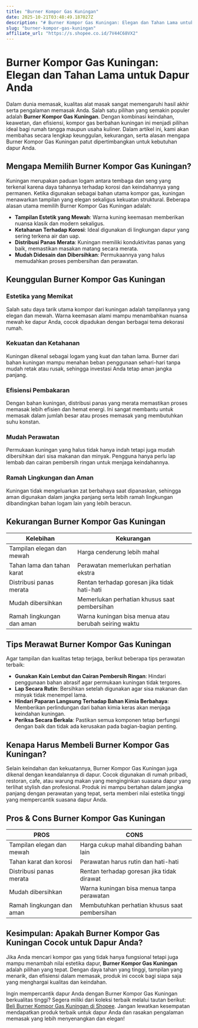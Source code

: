 ```yaml
---
title: "Burner Kompor Gas Kuningan"
date: 2025-10-21T03:48:49.187027Z
description: "# Burner Kompor Gas Kuningan: Elegan dan Tahan Lama untuk Dapur Anda..."
slug: "burner-kompor-gas-kuningan"
affiliate_url: "https://s.shopee.co.id/7V44C68VX2"
---
```

# Burner Kompor Gas Kuningan: Elegan dan Tahan Lama untuk Dapur Anda

Dalam dunia memasak, kualitas alat masak sangat memengaruhi hasil akhir serta pengalaman memasak Anda. Salah satu pilihan yang semakin populer adalah **Burner Kompor Gas Kuningan**. Dengan kombinasi keindahan, keawetan, dan efisiensi, kompor gas berbahan kuningan ini menjadi pilihan ideal bagi rumah tangga maupun usaha kuliner. Dalam artikel ini, kami akan membahas secara lengkap keunggulan, kekurangan, serta alasan mengapa Burner Kompor Gas Kuningan patut dipertimbangkan untuk kebutuhan dapur Anda.

## Mengapa Memilih Burner Kompor Gas Kuningan?

Kuningan merupakan paduan logam antara tembaga dan seng yang terkenal karena daya tahannya terhadap korosi dan keindahannya yang permanen. Ketika digunakan sebagai bahan utama kompor gas, kuningan menawarkan tampilan yang elegan sekaligus kekuatan struktural. Beberapa alasan utama memilih Burner Kompor Gas Kuningan adalah:

- **Tampilan Estetik yang Mewah**: Warna kuning keemasan memberikan nuansa klasik dan modern sekaligus.
- **Ketahanan Terhadap Korosi**: Ideal digunakan di lingkungan dapur yang sering terkena air dan uap.
- **Distribusi Panas Merata**: Kuningan memiliki konduktivitas panas yang baik, memastikan masakan matang secara merata.
- **Mudah Didesain dan Dibersihkan**: Permukaannya yang halus memudahkan proses pembersihan dan perawatan.

## Keunggulan Burner Kompor Gas Kuningan

### Estetika yang Memikat

Salah satu daya tarik utama kompor dari kuningan adalah tampilannya yang elegan dan mewah. Warna keemasan alami mampu menambahkan nuansa mewah ke dapur Anda, cocok dipadukan dengan berbagai tema dekorasi rumah.

### Kekuatan dan Ketahanan

Kuningan dikenal sebagai logam yang kuat dan tahan lama. Burner dari bahan kuningan mampu menahan beban penggunaan sehari-hari tanpa mudah retak atau rusak, sehingga investasi Anda tetap aman jangka panjang.

### Efisiensi Pembakaran

Dengan bahan kuningan, distribusi panas yang merata memastikan proses memasak lebih efisien dan hemat energi. Ini sangat membantu untuk memasak dalam jumlah besar atau proses memasak yang membutuhkan suhu konstan.

### Mudah Perawatan

Permukaan kuningan yang halus tidak hanya indah tetapi juga mudah dibersihkan dari sisa makanan dan minyak. Pengguna hanya perlu lap lembab dan cairan pembersih ringan untuk menjaga keindahannya.

### Ramah Lingkungan dan Aman

Kuningan tidak mengeluarkan zat berbahaya saat dipanaskan, sehingga aman digunakan dalam jangka panjang serta lebih ramah lingkungan dibandingkan bahan logam lain yang lebih beracun.

## Kekurangan Burner Kompor Gas Kuningan

| **Kelebihan**                         | **Kekurangan**                                   |
|---------------------------------------|--------------------------------------------------|
| Tampilan elegan dan mewah            | Harga cenderung lebih mahal                     |
| Tahan lama dan tahan karat           | Perawatan memerlukan perhatian ekstra          |
| Distribusi panas merata               | Rentan terhadap goresan jika tidak hati-hati   |
| Mudah dibersihkan                     | Memerlukan perhatian khusus saat pembersihan  |
| Ramah lingkungan dan aman            | Warna kuningan bisa menua atau berubah seiring waktu |

## Tips Merawat Burner Kompor Gas Kuningan

Agar tampilan dan kualitas tetap terjaga, berikut beberapa tips perawatan terbaik:

- **Gunakan Kain Lembut dan Cairan Pembersih Ringan**: Hindari penggunaan bahan abrasif agar permukaan kuningan tidak tergores.
- **Lap Secara Rutin**: Bersihkan setelah digunakan agar sisa makanan dan minyak tidak menempel lama.
- **Hindari Paparan Langsung Terhadap Bahan Kimia Berbahaya**: Memberikan perlindungan dari bahan kimia keras akan menjaga keindahan kuningan.
- **Periksa Secara Berkala**: Pastikan semua komponen tetap berfungsi dengan baik dan tidak ada kerusakan pada bagian-bagian penting.

## Kenapa Harus Membeli Burner Kompor Gas Kuningan?

Selain keindahan dan kekuatannya, Burner Kompor Gas Kuningan juga dikenal dengan keandalannya di dapur. Cocok digunakan di rumah pribadi, restoran, cafe, atau warung makan yang menginginkan suasana dapur yang terlihat stylish dan profesional. Produk ini mampu bertahan dalam jangka panjang dengan perawatan yang tepat, serta memberi nilai estetika tinggi yang mempercantik suasana dapur Anda.

## Pros & Cons Burner Kompor Gas Kuningan

| **PROS**                                | **CONS**                                      |
|-----------------------------------------|----------------------------------------------|
| Tampilan elegan dan mewah             | Harga cukup mahal dibanding bahan lain    |
| Tahan karat dan korosi                | Perawatan harus rutin dan hati-hati       |
| Distribusi panas merata               | Rentan terhadap goresan jika tidak dirawat |
| Mudah dibersihkan                     | Warna kuningan bisa menua tanpa perawatan   |
| Ramah lingkungan dan aman             | Membutuhkan perhatian khusus saat pembersihan |

## Kesimpulan: Apakah Burner Kompor Gas Kuningan Cocok untuk Dapur Anda?

Jika Anda mencari kompor gas yang tidak hanya fungsional tetapi juga mampu menambah nilai estetika dapur, **Burner Kompor Gas Kuningan** adalah pilihan yang tepat. Dengan daya tahan yang tinggi, tampilan yang menarik, dan efisiensi dalam memasak, produk ini cocok bagi siapa saja yang menghargai kualitas dan keindahan.

Ingin mempercantik dapur Anda dengan Burner Kompor Gas Kuningan berkualitas tinggi? Segera miliki dari koleksi terbaik melalui tautan berikut: [Beli Burner Kompor Gas Kuningan di Shopee](https://s.shopee.co.id/7V44C68VX2). Jangan lewatkan kesempatan mendapatkan produk terbaik untuk dapur Anda dan rasakan pengalaman memasak yang lebih menyenangkan dan elegan!